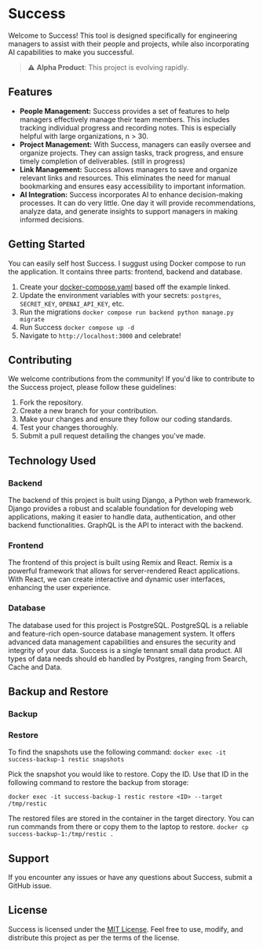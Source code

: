 # Success

Welcome to  Success!  This tool is designed specifically for engineering managers to assist with their people and projects, while also incorporating AI capabilities to make you successful.

> :warning: **Alpha Product**: This project is evolving rapidly. 


## Features

- **People Management:** Success provides a set of features to help managers effectively manage their team members. This includes tracking individual progress and recording notes. This is especially helpful with large organizations, n > 30. 
- **Project Management:** With Success, managers can easily oversee and organize projects. They can assign tasks, track progress, and ensure timely completion of deliverables. (still in progress)
- **Link Management:** Success allows managers to save and organize relevant links and resources. This eliminates the need for manual bookmarking and ensures easy accessibility to important information.
- **AI Integration:** Success incorporates AI to enhance decision-making processes. It can do very little. One day it will provide recommendations, analyze data, and generate insights to support managers in making informed decisions.

## Getting Started 

You can easily self host Success. I suggust using Docker compose to run the application. It contains three parts: frontend, backend and database. 

1. Create your [docker-compose.yaml](https://github.com/mbseid/success/blob/main/examples/docker-compose.yaml) based off the example linked. 
2. Update the environment variables with your secrets: `postgres`, `SECRET_KEY`, `OPENAI_API_KEY`, etc.
3. Run the migrations `docker compose run backend python manage.py migrate`
4. Run Success `docker compose up -d`
5. Navigate to `http://localhost:3000` and celebrate! 

## Contributing

We welcome contributions from the community! If you'd like to contribute to the Success project, please follow these guidelines:

1. Fork the repository. 
2. Create a new branch for your contribution.
3. Make your changes and ensure they follow our coding standards.
4. Test your changes thoroughly.
5. Submit a pull request detailing the changes you've made.

## Technology Used

### Backend
The backend of this project is built using Django, a Python web framework. Django provides a robust and scalable foundation for developing web applications, making it easier to handle data, authentication, and other backend functionalities. GraphQL is the API to interact with the backend. 

### Frontend
The frontend of this project is built using Remix and React. Remix is a powerful framework that allows for server-rendered React applications. With React, we can create interactive and dynamic user interfaces, enhancing the user experience.

### Database
The database used for this project is PostgreSQL. PostgreSQL is a reliable and feature-rich open-source database management system. It offers advanced data management capabilities and ensures the security and integrity of your data. Success is a single tennant small data product. All types of data needs should eb handled by Postgres, ranging from Search, Cache and Data. 

## Backup and Restore
### Backup

### Restore
To find the snapshots use the following command:
`docker exec -it success-backup-1 restic snapshots`

Pick the snapshot you would like to restore. Copy the ID. Use that ID in the following command to restore the backup from storage:

`docker exec -it success-backup-1 restic restore <ID> --target /tmp/restic`

The restored files are stored in the container in the target directory. You can run commands from there or copy them to the laptop to restore.
`docker cp success-backup-1:/tmp/restic . `

## Support

If you encounter any issues or have any questions about Success, submit a GitHub issue. 

## License

Success is licensed under the [MIT License](LICENSE). Feel free to use, modify, and distribute this project as per the terms of the license.